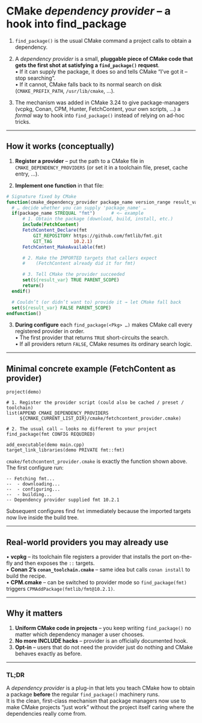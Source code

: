 # CMake *dependency provider* – a hook into find_package

1. `find_package()` is the usual CMake command a project calls to obtain a
   dependency.

2. A *dependency provider* is a small, **pluggable piece of CMake code that
   gets the first shot at satisfying a `find_package()` request**.  
   • If it can supply the package, it does so and tells CMake “I’ve got it – stop
   searching”.  
   • If it cannot, CMake falls back to its normal search on disk
   (`CMAKE_PREFIX_PATH`, `/usr/lib/cmake`, …).

3. The mechanism was added in CMake 3.24 to give package-managers
   (vcpkg, Conan, CPM, Hunter, FetchContent, your own scripts, …) a *formal*
   way to hook into `find_package()` instead of relying on ad-hoc tricks.

---

## How it works (conceptually)

1. **Register a provider** – put the path to a CMake file in  
   `CMAKE_DEPENDENCY_PROVIDERS` (or set it in a toolchain file, preset, cache
   entry, …).

2. **Implement one function** in that file:

```cmake
# Signature fixed by CMake
function(cmake_dependency_provider package_name version_range result_var)
  # … decide whether you can supply 'package_name' …
  if(package_name STREQUAL "fmt")      # <— example
      # 1. Obtain the package (download, build, install, etc.)
      include(FetchContent)
      FetchContent_Declare(fmt
          GIT_REPOSITORY https://github.com/fmtlib/fmt.git
          GIT_TAG        10.2.1)
      FetchContent_MakeAvailable(fmt)

      # 2. Make the IMPORTED targets that callers expect
      #    (FetchContent already did it for fmt)

      # 3. Tell CMake the provider succeeded
      set(${result_var} TRUE PARENT_SCOPE)
      return()
  endif()

  # Couldn’t (or didn’t want to) provide it → let CMake fall back
  set(${result_var} FALSE PARENT_SCOPE)
endfunction()
```

3. **During configure** each `find_package(<Pkg> …)` makes CMake call every
   registered provider in order.  
   • The first provider that returns `TRUE` short-circuits the search.  
   • If all providers return `FALSE`, CMake resumes its ordinary search logic.

---

## Minimal concrete example (FetchContent as provider)

```
project(demo)

# 1. Register the provider script (could also be cached / preset / toolchain)
list(APPEND CMAKE_DEPENDENCY_PROVIDERS
     ${CMAKE_CURRENT_LIST_DIR}/cmake/fetchcontent_provider.cmake)

# 2. The usual call – looks no different to your project
find_package(fmt CONFIG REQUIRED)

add_executable(demo main.cpp)
target_link_libraries(demo PRIVATE fmt::fmt)
```

`cmake/fetchcontent_provider.cmake` is exactly the function shown above.  
The first configure run:

```
-- Fetching fmt...
--  - downloading...
--  - configuring...
--  - building...
-- Dependency provider supplied fmt 10.2.1
```

Subsequent configures find `fmt` immediately because the imported targets now
live inside the build tree.

---

## Real-world providers you may already use

• **vcpkg** – its toolchain file registers a provider that installs the port
  on-the-fly and then exposes the `::` targets.  
• **Conan 2’s `conan_toolchain.cmake`** – same idea but calls `conan install`
  to build the recipe.  
• **CPM.cmake** – can be switched to provider mode so `find_package(fmt)`
  triggers `CPMAddPackage(fmtlib/fmt@10.2.1)`.

---

## Why it matters

1. **Uniform CMake code in projects** – you keep writing `find_package()` no
   matter which dependency manager a user chooses.  
2. **No more INCLUDE hacks** – provider is an officially documented hook.  
3. **Opt-in** – users that do not need the provider just do nothing and CMake
   behaves exactly as before.

---

### TL;DR

A *dependency provider* is a plug-in that lets you teach CMake how to obtain a
package **before** the regular `find_package()` machinery runs.  
It is the clean, first-class mechanism that package managers now use to make
CMake projects “just work” without the project itself caring where the
dependencies really come from.